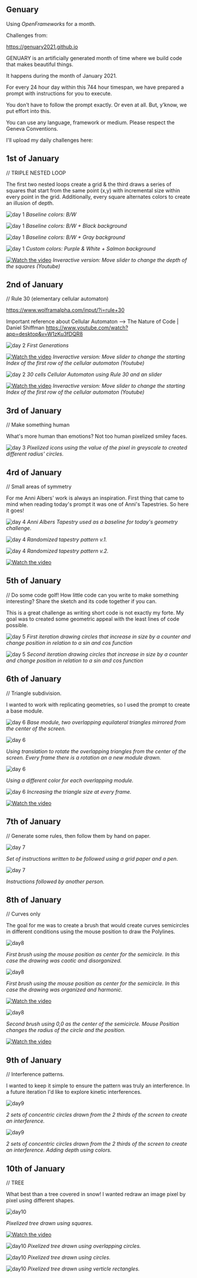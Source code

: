 ## Genuary

Using _OpenFrameworks_ for a month.

Challenges from:

https://genuary2021.github.io

GENUARY is an artificially generated month of time where we build code that makes beautiful things.

It happens during the month of January 2021.

For every 24 hour day within this 744 hour timespan, we have prepared a prompt with instructions for you to execute.

You don’t have to follow the prompt exactly. Or even at all. But, y’know, we put effort into this.

You can use any language, framework or medium. Please respect the Geneva Conventions.


I'll upload my daily challenges here:


## 1st of January

// TRIPLE NESTED LOOP

The first two nested loops create a grid & the third draws a series of squares that start from the same point (x,y) with incremental size within every point in the grid. Additionally, every square alternates colors to create an illusion of depth.

![day 1](Jan-1/Jan-1_2.png)
_Baseline colors: B/W_

![day 1](Jan-1/Jan-1_1.png)
_Baseline colors: B/W + Black background_

![day 1](Jan-1/Jan-1_3.png)
_Baseline colors: B/W + Gray background_

![day 1](Jan-1/Jan-1_4.png)
_Custom colors: Purple & White + Salmon background_


[![Watch the video](Jan-1/Jan-1_video_ok.png)](https://youtu.be/ZnE48DMeWCQ)
_Inveractive version: Move slider to change the depth of the squares (Youtube)_


## 2nd of January

// Rule 30 (elementary cellular automaton)

https://www.wolframalpha.com/input/?i=rule+30

Important reference about Cellular Automaton --> The Nature of Code | Daniel Shiffman
https://www.youtube.com/watch?app=desktop&v=W1zKu3fDQR8

![day 2](Jan-2/Jan-2_1.png)
_First Generations_


[![Watch the video](Jan-2/Jan-2_video.png)](https://youtu.be/wTU4K_uB5qs)
_Inveractive version: Move slider to change the starting Index of the first row of the cellular automaton (Youtube)_

![day 2](Jan-2/Jan-2_2.png)
_30 cells Cellular Automaton using Rule 30 and an slider_


[![Watch the video](Jan-2/Jan-2_video_2.png)](https://youtu.be/YpYyDdHiOjY)
_Inveractive version: Move slider to change the starting Index of the first row of the cellular automaton (Youtube)_

## 3rd of January

// Make something human

What's more human than emotions? Not too human pixelized smiley faces.

![day 3](Jan-3/Jan-3_1.png)
_Pixelized icons using the value of the pixel in greyscale to created different radius' circles._


## 4rd of January

// Small areas of symmetry

For me Anni Albers' work is always an inspiration. First thing that came to mind when reading today's prompt it was one of Anni's Tapestries. So here it goes!

![day 4](Jan-4/Jan-4_OG.png)
_Anni Albers Tapestry used as a baseline for today's geometry challenge._

![day 4](Jan-4/Jan-4_1.png)
_Randomized tapestry pattern v.1._

![day 4](Jan-4/Jan-4_2.png)
_Randomized tapestry pattern v.2._


[![Watch the video](Jan-4/Jan-4_video.png)](https://youtu.be/fRmgbaeAI8k)


## 5th of January

// Do some code golf! How little code can you write to make something interesting? Share the sketch and its code together if you can.

This is a great challenge as writing short code is not exactly my forte. My goal was to created some geometric appeal with the least lines of code possible. 

![day 5](Jan-5/Jan-5_1.png)
_First iteration drawing circles that increase in size by a counter and change position in relation to a sin and cos function_

![day 5](Jan-5/Jan-5_2.png)
_Second iteration drawing circles that increase in size by a counter and change position in relation to a sin and cos function_

## 6th of January

// Triangle subdivision.

I wanted to work with replicating geometries, so I used the prompt to create a base module.

![day 6](Jan-6/Jan-6_1.png)
_Base module, two overlapping equilateral triangles mirrored from the center of the screen._

![day 6](Jan-6/Jan-6_2.png)

_Using translation to rotate the overlapping triangles from the center of the screen. Every frame there is a rotation an a new module drawn._

![day 6](Jan-6/Jan-6_3.png)

_Using a different color for each overlapping module._

![day 6](Jan-6/Jan-6_4.png)
_Increasing the triangle size at every frame._

[![Watch the video](Jan-6/Jan-6_video.png)](https://youtu.be/652OmfGpg_A)

## 7th of January

// Generate some rules, then follow them by hand on paper.

![day 7](Jan-7/Jan-7_1.jpg)

_Set of instructions written to be followed using a grid paper and a pen._

![day 7](Jan-7/Jan-7_2.jpg)

_Instructions followed by another person._


## 8th of January

// Curves only

The goal for me was to create a brush that would create curves semicircles in different conditions using the mouse position to draw the Polylines.


![day8](Jan-8/Jan-8_1.png)

_First brush using the mouse position as center for the semicircle. In this case the drawing was caotic and disorganized._

![day8](Jan-8/Jan-8_2.png)



_First brush using the mouse position as center for the semicircle. In this case the drawing was organized and harmonic._

[![Watch the video](Jan-8/Jan-8_video.png)](https://youtu.be/UHkVkA-y2UM)


![day8](Jan-8/Jan-8_3.png)

_Second brush using 0,0 as the center of the semicircle. Mouse Position changes the radius of the circle and the position._

[![Watch the video](Jan-8/Jan-8_video_2.png)](https://youtu.be/NZos2ZyaXN0)


## 9th of January

// Interference patterns.

I wanted to keep it simple to ensure the pattern was truly an interference. In a future iteration I'd like to explore kinetic interferences.

![day9](Jan-9/Jan-9_1.png)

_2 sets of concentric circles drawn from the 2 thirds of the screen to create an interference._

![day9](Jan-9/Jan-9_2.png)

_2 sets of concentric circles drawn from the 2 thirds of the screen to create an interference. Adding depth using colors._

## 10th of January

// TREE

What best than a tree covered in snow! I wanted redraw an image pixel by pixel using different shapes.


![day10](Jan-10/Jan-10_1.png)

_Pixelized tree drawn using squares._

[![Watch the video](Jan-10/Jan-10_video.png)](https://youtu.be/mV2izrn30PQ)

![day10](Jan-10/Jan-10_2.png)
_Pixelized tree drawn using overlapping circles._

![day10](Jan-10/Jan-10_3.png)
_Pixelized tree drawn using circles._

![day10](Jan-10/Jan-10_4.png)
_Pixelized tree drawn using verticle rectangles._







